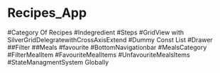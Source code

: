 # Recipes_App
#Category Of Recipes
#Indegredient #Steps
#GridView with SilverGridDelegratewithCrossAxisExtend
#Dummy Const List
#Drawer 
##Filter
##Meals
#favourite
#BottomNavigationbar
#MealsCategory
#FilterMealItem
#FavouriteMealItems
#UnfavouriteMealsItems
#StateManagmentSystem Globally 

